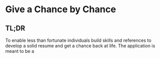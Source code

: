 # Give a Chance by Chance 

## TL;DR
To enable less than fortunate individuals build skills and references to develop a solid resume and get a chance back at life. The application is meant to be a 

